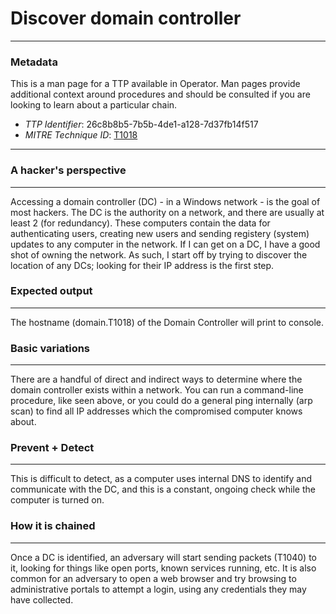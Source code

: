 
# Discover domain controller

---

### Metadata

This is a man page for a TTP available in Operator. Man pages provide additional context around procedures and should be consulted if you are looking to learn about a particular chain.

- *TTP Identifier*: 26c8b8b5-7b5b-4de1-a128-7d37fb14f517
- *MITRE Technique ID*: [T1018](https://attack.mitre.org/techniques/T1018/)

---

### A hacker's perspective

---

Accessing a domain controller (DC) - in a Windows network - is the goal of most hackers. The DC is the authority on a network, and there are usually at least 2 (for redundancy). These computers contain the data for authenticating users, creating new users and sending registery (system) updates to any computer in the network. If I can get on a DC, I have a good shot of owning the network. As such, I start off by trying to discover the location of any DCs; looking for their IP address is the first step. 

### Expected output

---

The hostname (domain.T1018) of the Domain Controller will print to console. 

### Basic variations

---

There are a handful of direct and indirect ways to determine where the domain controller exists within a network. You can run a command-line procedure, like seen above, or you could do a general ping internally (arp scan) to find all IP addresses which the compromised computer knows about. 

### Prevent + Detect

---

This is difficult to detect, as a computer uses internal DNS to identify and communicate with the DC, and this is a constant, ongoing check while the computer is turned on. 

### How it is chained

---

Once a DC is identified, an adversary will start sending packets (T1040) to it, looking for things like open ports, known services running, etc. It is also common for an adversary to open a web browser and try browsing to administrative portals to attempt a login, using any credentials they may have collected. 
